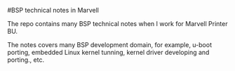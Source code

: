 #BSP technical notes in Marvell

The repo contains many BSP technical notes when I work for Marvell Printer BU.

The notes covers many BSP development domain, for example, u-boot porting, embedded Linux kernel tunning, kernel driver developing and porting., etc.


